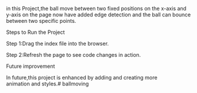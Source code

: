 in this Project,the ball move between two fixed positions on the x-axis and y-axis on the page now have added edge detection and the ball can bounce between two specific points.

Steps to Run the Project

Step 1:Drag the index file into the browser.

Step 2:Refresh the page to see code changes in action.

Future improvement

In future,this project is enhanced by adding and creating more animation and styles.# ballmoving
